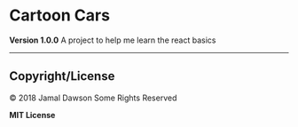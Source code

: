 # Cartoon Cars

**Version 1.0.0**
A project to help me learn the react basics

---

## Copyright/License
&copy; 2018 Jamal Dawson Some Rights Reserved

**MIT License**